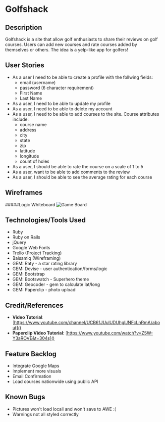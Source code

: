 # Golfshack

## **Description**

Golfshack is a site that allow golf enthusiasts to share their reviews on golf courses. Users can add new courses and rate courses added by themselves or others. The idea is a yelp-like app for golfers!


## **User Stories**

* As a user I need to be able to create a profile with the follwing fields:
	* email (username)
	* password (6 character requirement)
	* First Name
	* Last Name
* As a user, I need to be able to update my profile
* As a user, I need to be able to delete my account
* As a user, I need to be able to add courses to the site. Course attributes include:
	* course name
	* address
	* city
	* state
	* zip
	* latitude
	* longitude
	* count of holes 		
* As a user, I should be able to rate the course on a scale of 1 to 5
* As a user, want to be able to add comments to the review
* As a user, I should be able to see the average rating for each course



## **Wireframes**

#####Logic Whiteboard
![Game Board](https://raw.githubusercontent.com/kmora3/war/master/img/whiteboard_logic.JPG)

## **Technologies/Tools Used**
* Ruby
* Ruby on Rails
* jQuery
* Google Web Fonts
* Trello (Project Tracking)
* Balsamiq (Wireframing)
* GEM: Raty - a star rating library
* GEM: Devise - user authentication/forms/logic
* GEM: Bootstrap
* GEM: Bootswatch - Superhero theme
* GEM: Geocoder - gem to calculate lat/long
* GEM: Paperclip - photo upload

## **Credit/References**
* **Video Tutorial**: [https://www.youtube.com/channel/UCB61JUulUDUhglJNFcLnRmA/about]()
* **Paperclip Video Tutorial**: [https://www.youtube.com/watch?v=Z5W-Y3aROVE&t=304s]()


## **Feature Backlog**
* Integrate Google Maps
* Implement more visuals
* Email Confirmation
* Load courses nationwide using public API

## **Known Bugs**
* Pictures won't load locall and won't save to AWE :(
* Warnings not all styled correctly
